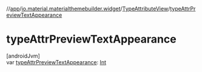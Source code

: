 //[app](../../../index.md)/[io.material.materialthemebuilder.widget](../index.md)/[TypeAttributeView](index.md)/[typeAttrPreviewTextAppearance](type-attr-preview-text-appearance.md)

# typeAttrPreviewTextAppearance

[androidJvm]\
var [typeAttrPreviewTextAppearance](type-attr-preview-text-appearance.md): [Int](https://kotlinlang.org/api/latest/jvm/stdlib/kotlin/-int/index.html)
